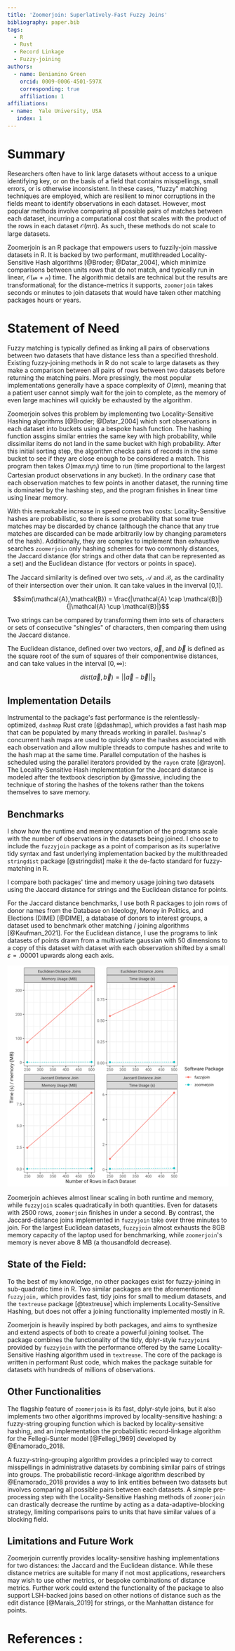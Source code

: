```yaml
---
title: 'Zoomerjoin: Superlatively-Fast Fuzzy Joins'
bibliography: paper.bib
tags:
  - R
  - Rust
  - Record Linkage
  - Fuzzy-joining
authors:
  - name: Beniamino Green
    orcid: 0009-0006-4501-597X
    corresponding: true
    affiliation: 1
affiliations:
 - name:  Yale University, USA
   index: 1
---
```


# Summary

Researchers often have to link large datasets without access to a unique
identifying key, or on the basis of a field that contains misspellings, small
errors, or is otherwise inconsistent. In these cases, "fuzzy" matching
techniques are employed, which are resilient to minor corruptions in the fields
meant to identify observations in each dataset. However, most popular methods
involve comparing all possible pairs of matches between each dataset, incurring
a computational cost that scales with the product of the rows in each dataset
$\mathcal{O}(mn)$. As such, these methods do not scale to large datasets.

Zoomerjoin is an R package that empowers users to fuzzily-join massive datasets
in R. It is backed by two performant, mutlithreaded Locality-Sensitive Hash
algorithms [@Broder; @Datar_2004], which minimize comparisons between units
rows that do not match, and typically run in linear, $\mathcal{O(m+n)}$ time.
The algorithmic details are technical but the results are transformational; for
the distance-metrics it supports, `zoomerjoin` takes seconds or minutes to join
datasets that would have taken other matching packages hours or years.

# Statement of Need

Fuzzy matching is typically defined as linking all pairs of observations
between two datasets that have distance less than a specified threshold.
Existing fuzzy-joining methods in R do not scale to large datasets as they make
a comparison between all pairs of rows between two datasets before returning
the matching pairs. More pressingly, the most popular implementations generally
have a space complexity of $O(mn)$, meaning that a patient user cannot simply
wait for the join to complete, as the memory of even large machines will
quickly be exhausted by the algorithm.

Zoomerjoin solves this problem by implementing two Locality-Sensitive Hashing
algorithms [@Broder; @Datar_2004] which sort observations in each dataset into
buckets using a bespoke hash function.  The hashing function assgins similar
entries the same key with high probability, while dissimilar items do not land
in the same bucket with high probability. After this initial sorting step, the
algorithm checks pairs of records in the same bucket to see if they are close
enough to be considered a match. This program then takes $O(\max{m_i n_j})$
time to run (time proportional to the largest Cartesian product observations in
any bucket). In the ordinary case that each observation matches to few
points in another dataset, the running time is dominated by the hashing step,
and the program finishes in linear time using linear memory.

With this remarkable increase in speed comes two costs: Locality-Sensitive
hashes are probabilistic, so there is some probability that some true matches
may be discarded by chance (although the chance that any true matches are
discarded can be made arbitrarily low by changing parameters of the
hash). Additionally, they are complex to implement than exhaustive
searches `zoomerjoin` only hashing schemes for two commonly distances, the
Jaccard distance (for strings and other data that can be represented as a set)
and the Euclidean distance (for vectors or points in space).

The Jaccard similarity is defined over two sets, $\mathcal{A}$ and
$\mathcal{B}$, as the cardinality of their intersection over their union. It
can take values in the inverval [0,1].

$$sim(\mathcal{A},\mathcal{B}) = \frac{|\mathcal{A} \cap \mathcal{B}|}{|\mathcal{A} \cup \mathcal{B}|}$$

Two strings can be compared by transforming them into sets of characters or
sets of consecutive "shingles" of characters, then comparing them using the
Jaccard distance.

The Euclidean distance, defined over two vectors, $\overrightarrow{a}$, and
$\overrightarrow{b}$ is defined as the square root of the sum of squares of
their componentwise distances, and can take values in the interval $[0,
\infty)$:

$$dist(\overrightarrow{a},\overrightarrow{b}) = ||\overrightarrow{a}-\overrightarrow{b}||_2$$

## Implementation Details

Instrumental to the package's fast performance is the relentlessly-optimized,
 `dashmap` Rust crate [@dashmap], which provides a fast hash map
 that can be populated by many threads working in parallel.
 `Dashmap`'s concurrent hash maps are used to quickly store the
 hashes associated with each observation and allow multiple threads
 to compute hashes and write to the hash map at the same time.
 Parallel computation of the hashes is scheduled using the parallel
 iterators provided by the `rayon` crate [@rayon]. The
 Locality-Sensitive Hash implementation for the Jaccard distance is
 modeled after the textbook description by @massive, including the
 technique of storing the hashes of the tokens rather than the
 tokens themselves to save memory.

## Benchmarks

I show how the runtime and memory consumption of the programs scale with the
number of observations in the datasets being joined. I choose to include the
`fuzzyjoin` package as a point of comparison as its superlative tidy syntax and
fast underlying implementation backed by the multithreaded `stringdist` package
[@stringdist] make it the de-facto standard for fuzzy-matching in R.

I compare both packages' time and memory usage joining two datasets using the
Jaccard distance for strings and the Euclidean distance for points.

For the Jaccard distance benchmarks, I use both R packages to join rows of
donor names from the Database on Ideology, Money in Politics, and Elections
(DIME) [@DIME], a database of donors to interest groups, a dataset used to
benchmark other matching / joining algorithms [@Kaufman_2021]. For the
Euclidean distance, I use the programs to link datasets of points drawn from a
multivatiate gaussian with 50 dimensions to a copy of this dataset with dataset
with each observation shifted by a small $\varepsilon = .00001$ upwards along
each axis.

![Memory Use and Runtime Comparison of Fuzzy-Joining Methods in R](benchmarks.png)

Zoomerjoin achieves almost linear scaling in both runtime and memory, while
`fuzzyjoin` scales quadratically in both quantities. Even for datasets with
2500 rows, `zoomerjoin` finishes in under a second. By contrast, the
Jaccard-distance joins implemented in `fuzzyjoin` take over three minutes to
join. For the largest Euclidean datasets, `fuzzyjoin` almost exhausts the 8GB
memory capacity of the laptop used for benchmarking, while `zoomerjoin`'s
memory is never above 8 MB (a thousandfold decrease).

## State of the Field:

To the best of my knowledge, no other packages exist for fuzzy-joining in
sub-quadratic time in R. Two similar packages are the aforementioned
`fuzzyjoin,` which provides fast, tidy joins for small to medium datasets, and
the `textreuse` package [@textreuse] which implements Locality-Sensitive
Hashing, but does not offer a joining functionality implemented mostly in R.

Zoomerjoin is heavily inspired by both packages, and aims to synthesize and
extend aspects of both to create a powerful joining toolset. The package
combines the functionality of the tidy, dplyr-style `fuzzyjoin`s provided by
`fuzzyjoin` with the performance offered by the same Locality-Sensitive Hashing
algorithm used in `textreuse`. The core of the package is written in performant
Rust code, which makes the package suitable for datasets with hundreds of
millions of observations.

## Other Functionalities

The flagship feature of `zoomerjoin` is its fast, dplyr-style joins, but it
also implements two other algorithms improved by locality-sensitive
hashing: a fuzzy-string grouping function which is backed by locality-sensitive
hashing, and an implementation the probabilistic record-linkage algorithm for
the Fellegi-Sunter model [@Fellegi_1969] developed by @Enamorado_2018.

A fuzzy-string-grouping algorithm provides a principled way to correct
misspellings in administrative datasets by combining similar pairs of strings
into groups. The probabilistic record-linkage algorithm described by
@Enamorado_2018 provides a way to link entities between two datasets but
involves comparing all possible pairs between each datasets. A simple
pre-processing step with the Locality-Sensitive Hashing methods of `zoomerjoin`
can drastically decrease the runtime by acting as a data-adaptive-blocking
strategy, limiting comparisons pairs to units that have similar values of a
blocking field.

## Limitations and Future Work

Zoomerjoin currently provides locality-sensitive hashing implementations for
two distances: the Jaccard and the Euclidean distance.  While these distance
metrics are suitable for many if not most applications, researchers may wish to
use other metrics, or bespoke combinations of distance metrics. Further work
could extend the functionality of the package to also support LSH-backed joins
based on other notions of distance such as the edit distance [@Marais_2019] for
strings, or the Manhattan distance for points.

# References :

